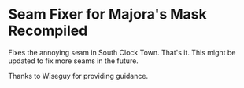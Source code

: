 # Seam Fixer for Majora's Mask Recompiled

Fixes the annoying seam in South Clock Town. That's it. This might be updated to fix more seams in the future. 

Thanks to Wiseguy for providing guidance.
